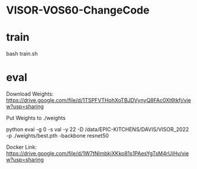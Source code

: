 # VISOR-VOS60-ChangeCode

# train
bash train.sh

# eval
Download Weights: https://drive.google.com/file/d/1TSPFVTHohXoTBJDVynyQ8FAc0Xt6tkfj/view?usp=sharing

Put Weights to ./weights

python eval -g 0 -s val -y 22 -D /data/EPIC-KITCHENS/DAVIS/VISOR_2022 -p ./weights/best.pth -backbone resnet50

Docker Link: https://drive.google.com/file/d/1W7tNImbkjXKko81s1PAesYgTsM4rUiHv/view?usp=sharing